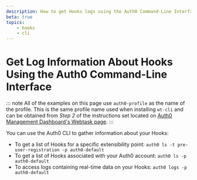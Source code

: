 ```yaml
---
description: How to get Hooks logs using the Auth0 Command-Line Interface
beta: true
topics:
    - hooks
    - cli
---
```


# Get Log Information About Hooks Using the Auth0 Command-Line Interface

::: note
All of the examples on this page use `auth0-profile` as the name of the profile. This is the same profile name used when installing `wt-cli` and can be obtained from *Step 2* of the instructions set located on [Auth0 Management Dashboard's Webtask page](${manage_url}/#/account/webtasks).
:::

You can use the Auth0 CLI to gather information about your Hooks:

* To get a list of Hooks for a specific extensibility point:
  `auth0 ls -t pre-user-registration -p auth0-default`
* To get a list of Hooks associated with your Auth0 account:
  `auth0 ls -p auth0-default`
* To access logs containing real-time data on your Hooks:
  `auth0 logs -p auth0-default`